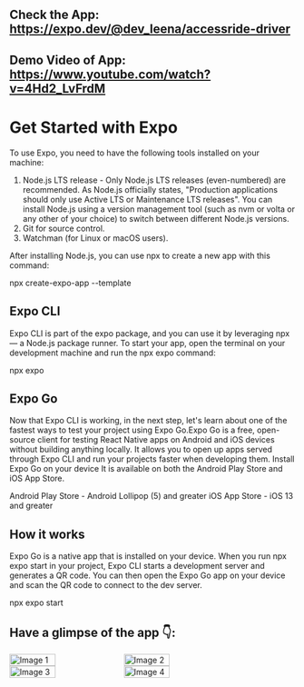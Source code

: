 ## Check the App: https://expo.dev/@dev_leena/accessride-driver
## Demo Video of App: https://www.youtube.com/watch?v=4Hd2_LvFrdM

# Get Started with Expo
To use Expo, you need to have the following tools installed on your machine:

1. Node.js LTS release - Only Node.js LTS releases (even-numbered) are recommended.
As Node.js officially states, "Production applications should only use Active LTS or Maintenance LTS releases". You can install Node.js using a version management tool (such as nvm or volta or any other of your choice) to switch between different Node.js versions.
2. Git for source control.
3. Watchman (for Linux or macOS users).
   
 After installing Node.js, you can use npx to create a new app with this command:
 
 npx create-expo-app --template   

## Expo CLI
Expo CLI is part of the expo package, and you can use it by leveraging npx — a Node.js package runner. To start your app, open the terminal on your development machine and run the npx expo command:

npx expo


## Expo Go
Now that Expo CLI is working, in the next step, let's learn about one of the fastest ways to test your project using Expo Go.Expo Go is a free, open-source client for testing React Native apps on Android and iOS devices without building anything locally. It allows you to open up apps served through Expo CLI and run your projects faster when developing them.
Install Expo Go on your device
It is available on both the Android Play Store and iOS App Store.

Android Play Store - Android Lollipop (5) and greater
iOS App Store - iOS 13 and greater



## How it works
Expo Go is a native app that is installed on your device. When you run npx expo start in your project, Expo CLI starts a development server and generates a QR code. You can then open the Expo Go app on your device and scan the QR code to connect to the dev server.


npx expo start


## Have a glimpse of the app 👇:
<div style="display: flex;">
    <img src="https://github.com/ankeshbanerjee/AccessRide-for-drivers/assets/96008596/43d6ef36-1e56-42d4-be95-6ceb1aa56cd8" alt="Image 1" width="40%" height="40%">
    <img src="https://github.com/ankeshbanerjee/AccessRide-for-drivers/assets/96008596/5adb5085-b558-467a-beb5-3f065bf820de" alt="Image 2" width="40%" height="40%">
</div>

<div style="display: flex;">
    <img src="https://github.com/ankeshbanerjee/AccessRide-for-drivers/assets/96008596/87182587-5699-429c-8590-fa8b69e88855" alt="Image 3" width="40%" height="40%">
    <img src="https://github.com/ankeshbanerjee/AccessRide-for-drivers/assets/96008596/b7c8de7b-c184-48db-9806-5868f9dc5117" alt="Image 4" width="40%" height="40%">
</div>




